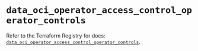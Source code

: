 # `data_oci_operator_access_control_operator_controls`

Refer to the Terraform Registry for docs: [`data_oci_operator_access_control_operator_controls`](https://registry.terraform.io/providers/oracle/oci/7.19.0/docs/data-sources/operator_access_control_operator_controls).
